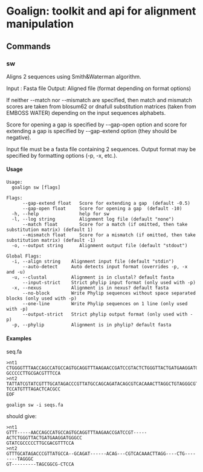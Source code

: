 # Goalign: toolkit and api for alignment manipulation

## Commands

### sw
Aligns 2 sequences using Smith&Waterman algorithm.

Input : Fasta file
Output: Aligned file (format depending on format options)

If neither --match nor --mismatch are specified, then match and mismatch scores
are taken from blosum62 or dnafull substitution matrices (taken from EMBOSS WATER)
depending on the input sequences alphabets.

Score for opening a gap is specified by --gap-open option and score for extending a gap is
specified by --gap-extend option (they should be negative).

Input file must be a fasta file containing 2 sequences. Output format may be specified
by formatting options (-p, -x, etc.).

#### Usage
```
Usage:
  goalign sw [flags]

Flags:
      --gap-extend float   Score for extending a gap  (default -0.5)
      --gap-open float     Score for opening a gap  (default -10)
  -h, --help               help for sw
  -l, --log string         Alignment log file (default "none")
      --match float        Score for a match (if omitted, then take substitution matrix) (default 1)
      --mismatch float     Score for a mismatch (if omitted, then take substitution matrix) (default -1)
  -o, --output string      Alignment output file (default "stdout")

Global Flags:
  -i, --align string    Alignment input file (default "stdin")
      --auto-detect     Auto detects input format (overrides -p, -x and -u)
  -u, --clustal         Alignment is in clustal? default fasta
      --input-strict    Strict phylip input format (only used with -p)
  -x, --nexus           Alignment is in nexus? default fasta
      --no-block        Write Phylip sequences without space separated blocks (only used with -p)
      --one-line        Write Phylip sequences on 1 line (only used with -p)
      --output-strict   Strict phylip output format (only used with -p)
  -p, --phylip          Alignment is in phylip? default fasta
```

#### Examples

seq.fa
```
>nt1
CTGGGGTTTAACCAGCCATGCCAGTGCAGGTTTAAGAACCGATCCGTACTCTGGGTTACTGATGAAGGATGGGCCGTATC
GCCCCCTTGCGACGTTTCCA
>nt2
TATTATCGTATCGTTTGCATAGACCCGTTATGCCAGCAGATACAGCGTCACAAACTTAGGCTGTAGGGCGTTAGCGGCGC
TCCATGTTTAGACTCACGCC
EOF
```

```
goalign sw -i seqs.fa
```

should give:
```
>nt1
GTTT-----AACCAGCCATGCCAGTGCAGGTTTAAGAACCGATCCGT-----ACTCTGGGTTACTGATGAAGGATGGGCC
GTATCGCCCCCTTGCGACGTTTCCA
>nt2
GTTTGCATAGACCCGTTATGCCA--GCAGAT------ACAG---CGTCACAAACTTAGG----CTG--------TAGGGC
GT---------TAGCGGCG-CTCCA
```
